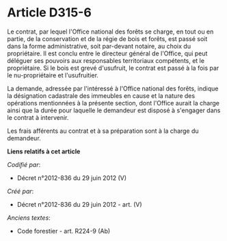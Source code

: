 # Article D315-6

Le contrat, par lequel l'Office national des forêts se charge, en tout ou en partie, de la conservation et de la régie de
bois et forêts, est passé soit dans la forme administrative, soit par-devant notaire, au choix du propriétaire. Il est conclu
entre le directeur général de l'Office, qui peut déléguer ses pouvoirs aux responsables territoriaux compétents, et le
propriétaire. Si le bois est grevé d'usufruit, le contrat est passé à la fois par le nu-propriétaire et l'usufruitier.

La demande, adressée par l'intéressé à l'Office national des forêts, indique la désignation cadastrale des immeubles en cause
et la nature des opérations mentionnées à la présente section, dont l'Office aurait la charge ainsi que la durée pour
laquelle le demandeur est disposé à s'engager dans le contrat à intervenir.

Les frais afférents au contrat et à sa préparation sont à la charge du demandeur.

**Liens relatifs à cet article**

_Codifié par_:

  - Décret n°2012-836 du 29 juin 2012 (V)

_Créé par_:

  - Décret n°2012-836 du 29 juin 2012 - art. (V)

_Anciens textes_:

  - Code forestier - art. R224-9 (Ab)
